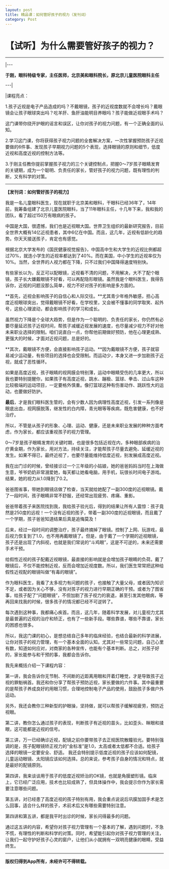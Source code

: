 ```yaml
---
layout: post
title: 精品课：如何管好孩子的视力（发刊词）
category: Post
---
```


# **【试听】为什么需要管好孩子的视力？** #
* * *
|---

**于刚，眼科特级专家，主任医师，北京美和眼科院长，原北京儿童医院眼科主任**

---|

|课程亮点：

1.孩子近视是电子产品造成的吗？不戴眼镜，孩子的近视度数就不会增长吗？戴眼镜会让孩子眼球突出吗？吃羊肝、鱼肝油能明目养眼吗？孩子能做近视眼手术吗？

这门课带你绕开护眼的谣言和误区，让你对孩子的视力问题，有一个正确全面的认知。

2.学习这门课，你将获得孩子视力问题的全套解决方案，一次性掌握预防孩子近视要做的6件事、发现孩子早期视力问题的5个表现，选择眼镜的原则和细节，低度近视和高度近视的控制方法等。

3.于刚主任教你提前掌握孩子视力的三个关键控制点，把握0～7岁孩子眼睛发育的关键期，成为一个聪明、负责任的家长，管好孩子的视力问题，既有理性的判断，又有科学的对策。

* * *
**【发刊词：如何管好孩子的视力】**


我是一名儿童眼科医生，现在就职于北京美和眼科，干眼科已经36年了，14年前，我筹备组建了北京儿童医院眼科，当了11年眼科主任，十几年下来，我和我的团队，看了超过150万有眼病的孩子。

中国是大国，很遗憾，我们也是近视眼大国。世界卫生组织的最新研究报告，目前全世界大概有14亿近视患者，其中6亿在中国。而且，这几年，近视有低龄化的趋势。你天天接送孩子，肯定也有感觉。

根据北京大学发布的《国民健康视觉报告》，中国高中生和大学生的近视比例都超过70%，就连小学生的近视率都达到了40%。而在美国，中小学生的近视率仅为10%。当然，全世界的人视力都在下降，只不过我们中国降得速度特别快。

有些家长以为，反正可以配眼镜，近视看不清的问题，不用解决，大不了配个眼镜，孩子长大嫌戴眼镜不好看，可以再配隐形眼镜。虽然我是个眼科医生，我得告诉你，近视的问题没那么简单，视力不好对孩子的影响是多方面的。

**首先，近视会影响孩子的自信心和人际交往。**尤其青少年格外敏感，担心高度近视眼球突出，觉得戴眼镜不好看，在学校里，又会被不懂事的同学取笑、起外号，这些心理波动，都会影响孩子的学习和成长。

虽然视力下降是个全球大趋势，但是作为一个聪明的、负责任的家长，你仍然有必要尽量延迟孩子近视时间，帮孩子减缓近视发展的速度，也尽量减少视力不好对他未来职业选择的限制。咱们说直白一点，你帮他前期做好预防，他在心理更成熟、更强大的时候，才面对近视问题，总是好的。

**其次，戴眼镜不方便，会直接影响孩子运动。**因为戴眼镜不方便，孩子就容易减少运动量，有些项目的选择也会受限制。而运动少，本身又进一步加剧孩子近视，就成了恶性循环。

如果是高度近视，孩子眼睛的视网膜会特别薄，运动中眼睛受伤的几率更大，所以我也要特别提醒你，如果孩子有高度近视，跳水、蹦极、篮球、拳击、过山车这种比较极端的运动项目，一定要格外慎重。像打篮球这种有伤害动作、跳跃性大的运动，也要做好防护。

**最后**，才是我们眼科医生管的，会有少数人因为病理性高度近视，引发一系列像是眼底出血，视网膜脱落，继发性的白内障，青光眼等等疾病，既危害健康，也不好治疗。

所以，不管是从孩子的形象、心理、运动、健康，还是未来职业发展的种种方面考虑，作为家长，都应该重视孩子的视力管理。

0～7岁是孩子眼睛发育的关键时期，也是很多包括近视在内，多种眼部疾病的治疗黄金期，作为家长，用对方法，持续关注，才能帮孩子尽量去避免、延缓近视的发生。如果不得已，最终近视了，也要尽量能维持低度近视，别发展成高度近视。

我在出门诊的时候，曾经接诊过一个三年级的小姑娘，她的爸爸妈妈当时在上海做生意，爷爷奶奶非常溺爱她，每天都让她看电脑，用手机，玩很长时间电子游戏。结果，她的视力从1.0降到了0.2。

爸爸图省事，带她到眼镜店做了检查，当天就给她配了一副300度的近视眼镜。戴了一段时间，孩子眼睛非常不舒服，还经常出现疲劳、疼痛、重影。

爸爸带着孩子来医院找到我，我给孩子验光后，得到的结果让所有人震惊：孩子竟然是250度的远视！一个没有近视的孩子，带着一副300度的近视眼镜，而且戴了一个学期，孩子爸爸知道结果后真是追悔莫及！

后来，经过一段时间的调整治疗，孩子最终摘掉了眼镜。控制了上网、玩游戏，最后视力恢复到了1.0，也不用再戴眼镜了。但是，由于戴了一个学期的近视眼镜，孩子还是出现了内斜视，也就是我们常说的“斗鸡眼”，这是不可逆的，未来还需要手术干预。

给假性近视的孩子配戴近视眼镜，最直接的影响就是会增加孩子眼睛的负荷。戴了眼镜后，不仅不能控制近视，反而会增加近视度数。所以，我们医生常常把这种给假性近视配的眼镜叫做“有毒的眼镜”。

作为眼科医生，我看了太多视力有问题的孩子，也接触了大量父母，或者因为知识不足，或者因为关心不够，没有对孩子的视力进行早期正确的干预。或者为了图省事，给孩子配了“问题眼镜”，不但加剧了孩子视力的衰退，甚至引发其他眼病，等再回来找我的时候，很多孩子的情况都已经不可逆转了。

每次遇到这种事，我都痛心疾首。而且，这几年，随着科学发展，对儿童视力尤其是最普遍的近视的治疗和矫正，也有了一些新手段。哪些靠谱，哪些不靠谱，家长的困惑也很多。

所以，我这门课的初心，是想总结自己多年的临床经验，也结合最新的科学进展，让你对孩子的视力管理，有一个基本全面的认知。尤其对一些常见问题，自己心里有数，知道如何应对，对商家的各种宣传，也能有个基本判断。总之，对孩子好的，家长能参与和干预的事，我都会告诉你。


我先来概括介绍一下课程内容：

第一讲，我会告诉你无节制、不间断的近距离用眼和开着灯睡觉，才是导致孩子近视的罪魁祸首。我还和你分享了帮孩子预防近视，家长要做的六件事。其中最重要的是帮孩子养成良好的用眼习惯，合理地控制电子产品的使用，鼓励孩子多做户外运动。

另外，我还会教你三种新型的护眼操，坚持做，就可以帮孩子缓解视疲劳，预防近视眼。

第二讲，教你怎么通过孩子的表现，判断孩子有近视的苗头，比如歪头、眯眼和揉眼，这可能都是近视的信号。

第三讲，万一已经确诊近视，配镜之前你要带孩子去正规医院散瞳验光。要特别强调的是，孩子配眼镜矫正视力的“金标准”是1.0，太高或者太低都不合适。给孩子选择的眼镜一定要安全、舒适。
我还会特别提示低度近视的孩子应该如何配镜，儿童运动眼镜、太阳镜应该如何选择。总的来说，参考孩子自身的情况和特点，就是最好的配镜原则。

第四讲，我来谈谈用于孩子的低度近视矫治的OK镜，也就是角膜塑形镜。临床上，它已经广泛应用，技术也比较成熟了，但具体操作中，我会提示你作为家长需要注意哪些问题。

第五讲，对已经患了高度近视的孩子特别有用，我会重点说说后巩膜加固手术是怎么回事，适合什么样的孩子，术前术后又有哪些需要特别注意。

第四讲和第五讲，都是我平时出诊的时候，家长问得最多的问题。

通过这五讲的内容，希望你对孩子视力管理有一个基本的了解，遇到问题时，不急不慌，有理性的判断和科学的对策。同时，希望能引起你对孩子视力管理的关注，让我们一起守护好孩子心灵的窗户，让他们从小就拥有一双明亮健康的眼睛，受益终生。

* * *
**版权归得到App所有，未经许可不得转载。**
